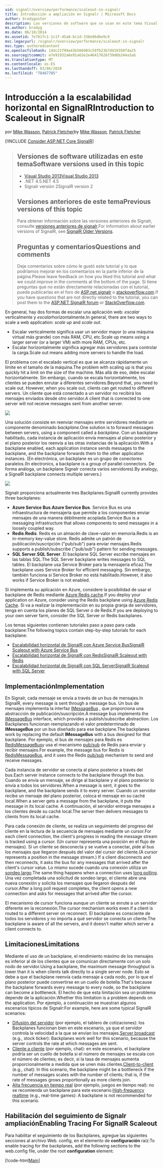```yaml
---
uid: signalr/overview/performance/scaleout-in-signalr
title: Introducción a ampliación en Signalr | Microsoft Docs
author: bradygaster
description: Las versiones de software que se usan en este tema Visual Studio 2013 versiones anteriores de .NET 4,5 Signalr, versión 2 de este tema, para obtener información acerca de las versiones anteriores de...
ms.author: bradyg
ms.date: 06/10/2014
ms.assetid: 7e781fc1-1c1f-45a8-bc1d-338e96dbe9c9
msc.legacyurl: /signalr/overview/performance/scaleout-in-signalr
msc.type: authoredcontent
ms.openlocfilehash: 14dc22f99a43b566903c59fb23b7d419350f4a25
ms.sourcegitcommit: e7e91932a6e91a63e2e46417626f39d6b244a3ab
ms.translationtype: MT
ms.contentlocale: es-ES
ms.lasthandoff: 03/06/2020
ms.locfileid: "78467785"
---
```

# <a name="introduction-to-scaleout-in-signalr"></a><span data-ttu-id="03937-103">Introducción a la escalabilidad horizontal en SignalR</span><span class="sxs-lookup"><span data-stu-id="03937-103">Introduction to Scaleout in SignalR</span></span>

<span data-ttu-id="03937-104">por [Mike Wasson](https://github.com/MikeWasson), [Patrick Fletcher](https://github.com/pfletcher)</span><span class="sxs-lookup"><span data-stu-id="03937-104">by [Mike Wasson](https://github.com/MikeWasson), [Patrick Fletcher](https://github.com/pfletcher)</span></span>

[!INCLUDE [Consider ASP.NET Core SignalR](~/includes/signalr/signalr-version-disambiguation.md)]

> ## <a name="software-versions-used-in-this-topic"></a><span data-ttu-id="03937-105">Versiones de software utilizadas en este tema</span><span class="sxs-lookup"><span data-stu-id="03937-105">Software versions used in this topic</span></span>
>
>
> - [<span data-ttu-id="03937-106">Visual Studio 2013</span><span class="sxs-lookup"><span data-stu-id="03937-106">Visual Studio 2013</span></span>](https://my.visualstudio.com/Downloads?q=visual%20studio%202013)
> - <span data-ttu-id="03937-107">.NET 4.5</span><span class="sxs-lookup"><span data-stu-id="03937-107">.NET 4.5</span></span>
> - <span data-ttu-id="03937-108">Signalr versión 2</span><span class="sxs-lookup"><span data-stu-id="03937-108">SignalR version 2</span></span>
>
>
>
> ## <a name="previous-versions-of-this-topic"></a><span data-ttu-id="03937-109">Versiones anteriores de este tema</span><span class="sxs-lookup"><span data-stu-id="03937-109">Previous versions of this topic</span></span>
>
> <span data-ttu-id="03937-110">Para obtener información sobre las versiones anteriores de Signalr, consulte [versiones anteriores de signalr](../older-versions/index.md).</span><span class="sxs-lookup"><span data-stu-id="03937-110">For information about earlier versions of SignalR, see [SignalR Older Versions](../older-versions/index.md).</span></span>
>
> ## <a name="questions-and-comments"></a><span data-ttu-id="03937-111">Preguntas y comentarios</span><span class="sxs-lookup"><span data-stu-id="03937-111">Questions and comments</span></span>
>
> <span data-ttu-id="03937-112">Deje comentarios sobre cómo le gustó este tutorial y lo que podríamos mejorar en los comentarios en la parte inferior de la página.</span><span class="sxs-lookup"><span data-stu-id="03937-112">Please leave feedback on how you liked this tutorial and what we could improve in the comments at the bottom of the page.</span></span> <span data-ttu-id="03937-113">Si tiene preguntas que no están directamente relacionadas con el tutorial, puede publicarlas en el foro de [ASP.net signalr](https://forums.asp.net/1254.aspx/1?ASP+NET+SignalR) o [stackoverflow.com](http://stackoverflow.com/).</span><span class="sxs-lookup"><span data-stu-id="03937-113">If you have questions that are not directly related to the tutorial, you can post them to the [ASP.NET SignalR forum](https://forums.asp.net/1254.aspx/1?ASP+NET+SignalR) or [StackOverflow.com](http://stackoverflow.com/).</span></span>

<span data-ttu-id="03937-114">En general, hay dos formas de escalar una aplicación web: *escalar* verticalmente y *escalar*horizontalmente.</span><span class="sxs-lookup"><span data-stu-id="03937-114">In general, there are two ways to scale a web application: *scale up* and *scale out*.</span></span>

- <span data-ttu-id="03937-115">Escalar verticalmente significa usar un servidor mayor (o una máquina virtual más grande) con más RAM, CPU, etc.</span><span class="sxs-lookup"><span data-stu-id="03937-115">Scale up means using a larger server (or a larger VM) with more RAM, CPUs, etc.</span></span>
- <span data-ttu-id="03937-116">Escalar horizontalmente significa agregar más servidores para controlar la carga.</span><span class="sxs-lookup"><span data-stu-id="03937-116">Scale out means adding more servers to handle the load.</span></span>

<span data-ttu-id="03937-117">El problema con el escalado vertical es que se alcanza rápidamente un límite en el tamaño de la máquina.</span><span class="sxs-lookup"><span data-stu-id="03937-117">The problem with scaling up is that you quickly hit a limit on the size of the machine.</span></span> <span data-ttu-id="03937-118">Más allá de eso, debe escalar horizontalmente. Sin embargo, cuando se escala horizontalmente, los clientes se pueden enrutar a diferentes servidores.</span><span class="sxs-lookup"><span data-stu-id="03937-118">Beyond that, you need to scale out. However, when you scale out, clients can get routed to different servers.</span></span> <span data-ttu-id="03937-119">Un cliente que está conectado a un servidor no recibirá los mensajes enviados desde otro servidor.</span><span class="sxs-lookup"><span data-stu-id="03937-119">A client that is connected to one server will not receive messages sent from another server.</span></span>

![](scaleout-in-signalr/_static/image1.png)

<span data-ttu-id="03937-120">Una solución consiste en reenviar mensajes entre servidores mediante un componente denominado *backplane*.</span><span class="sxs-lookup"><span data-stu-id="03937-120">One solution is to forward messages between servers, using a component called a *backplane*.</span></span> <span data-ttu-id="03937-121">Con un backplane habilitado, cada instancia de aplicación envía mensajes al plano posterior y el plano posterior los reenvía a las otras instancias de la aplicación.</span><span class="sxs-lookup"><span data-stu-id="03937-121">With a backplane enabled, each application instance sends messages to the backplane, and the backplane forwards them to the other application instances.</span></span> <span data-ttu-id="03937-122">(En electrónica, un backplane es un grupo de conectores paralelos.</span><span class="sxs-lookup"><span data-stu-id="03937-122">(In electronics, a backplane is a group of parallel connectors.</span></span> <span data-ttu-id="03937-123">De forma análoga, un backplane Signalr conecta varios servidores).</span><span class="sxs-lookup"><span data-stu-id="03937-123">By analogy, a SignalR backplane connects multiple servers.)</span></span>

![](scaleout-in-signalr/_static/image2.png)

<span data-ttu-id="03937-124">Signalr proporciona actualmente tres Backplanes:</span><span class="sxs-lookup"><span data-stu-id="03937-124">SignalR currently provides three backplanes:</span></span>

- <span data-ttu-id="03937-125">**Azure Service Bus**.</span><span class="sxs-lookup"><span data-stu-id="03937-125">**Azure Service Bus**.</span></span> <span data-ttu-id="03937-126">Service Bus es una infraestructura de mensajería que permite a los componentes enviar mensajes de una manera débilmente acoplada.</span><span class="sxs-lookup"><span data-stu-id="03937-126">Service Bus is a messaging infrastructure that allows components to send messages in a loosely coupled way.</span></span>
- <span data-ttu-id="03937-127">**Redis**.</span><span class="sxs-lookup"><span data-stu-id="03937-127">**Redis**.</span></span> <span data-ttu-id="03937-128">Redis es un almacén de clave-valor en memoria.</span><span class="sxs-lookup"><span data-stu-id="03937-128">Redis is an in-memory key-value store.</span></span> <span data-ttu-id="03937-129">Redis admite un patrón de publicación/suscripción ("pub/sub") para enviar mensajes.</span><span class="sxs-lookup"><span data-stu-id="03937-129">Redis supports a publish/subscribe ("pub/sub") pattern for sending messages.</span></span>
- <span data-ttu-id="03937-130">**SQL Server**.</span><span class="sxs-lookup"><span data-stu-id="03937-130">**SQL Server**.</span></span> <span data-ttu-id="03937-131">El backplane SQL Server escribe mensajes en las tablas SQL.</span><span class="sxs-lookup"><span data-stu-id="03937-131">The SQL Server backplane writes messages to SQL tables.</span></span> <span data-ttu-id="03937-132">El backplane usa Service Broker para la mensajería eficaz.</span><span class="sxs-lookup"><span data-stu-id="03937-132">The backplane uses Service Broker for efficient messaging.</span></span> <span data-ttu-id="03937-133">Sin embargo, también funciona si Service Broker no está habilitado.</span><span class="sxs-lookup"><span data-stu-id="03937-133">However, it also works if Service Broker is not enabled.</span></span>

<span data-ttu-id="03937-134">Si implementa su aplicación en Azure, considere la posibilidad de usar el backplane de Redis mediante [Azure Redis cache](https://azure.microsoft.com/services/cache/).</span><span class="sxs-lookup"><span data-stu-id="03937-134">If you deploy your application on Azure, consider using the Redis backplane using [Azure Redis Cache](https://azure.microsoft.com/services/cache/).</span></span> <span data-ttu-id="03937-135">Si va a realizar la implementación en su propia granja de servidores, tenga en cuenta los planes de SQL Server o de Redis.</span><span class="sxs-lookup"><span data-stu-id="03937-135">If you are deploying to your own server farm, consider the SQL Server or Redis backplanes.</span></span>

<span data-ttu-id="03937-136">Los temas siguientes contienen tutoriales paso a paso para cada backplane:</span><span class="sxs-lookup"><span data-stu-id="03937-136">The following topics contain step-by-step tutorials for each backplane:</span></span>

- [<span data-ttu-id="03937-137">Escalabilidad horizontal de SignalR con Azure Service Bus</span><span class="sxs-lookup"><span data-stu-id="03937-137">SignalR Scaleout with Azure Service Bus</span></span>](scaleout-with-windows-azure-service-bus.md)
- [<span data-ttu-id="03937-138">Escalabilidad horizontal de SignalR con Redis</span><span class="sxs-lookup"><span data-stu-id="03937-138">SignalR Scaleout with Redis</span></span>](scaleout-with-redis.md)
- [<span data-ttu-id="03937-139">Escalabilidad horizontal de SignalR con SQL Server</span><span class="sxs-lookup"><span data-stu-id="03937-139">SignalR Scaleout with SQL Server</span></span>](scaleout-with-sql-server.md)

## <a name="implementation"></a><span data-ttu-id="03937-140">Implementación</span><span class="sxs-lookup"><span data-stu-id="03937-140">Implementation</span></span>

<span data-ttu-id="03937-141">En Signalr, cada mensaje se envía a través de un bus de mensajes.</span><span class="sxs-lookup"><span data-stu-id="03937-141">In SignalR, every message is sent through a message bus.</span></span> <span data-ttu-id="03937-142">Un bus de mensajes implementa la interfaz [IMessageBus](https://msdn.microsoft.com/library/microsoft.aspnet.signalr.messaging.imessagebus(v=vs.100).aspx) , que proporciona una abstracción de publicación/suscripción.</span><span class="sxs-lookup"><span data-stu-id="03937-142">A message bus implements the [IMessageBus](https://msdn.microsoft.com/library/microsoft.aspnet.signalr.messaging.imessagebus(v=vs.100).aspx) interface, which provides a publish/subscribe abstraction.</span></span> <span data-ttu-id="03937-143">Los Backplanes funcionan reemplazando el valor predeterminado de **IMessageBus** por un bus diseñado para ese backplane.</span><span class="sxs-lookup"><span data-stu-id="03937-143">The backplanes work by replacing the default **IMessageBus** with a bus designed for that backplane.</span></span> <span data-ttu-id="03937-144">Por ejemplo, el bus de mensajes para Redis es [RedisMessageBus](https://msdn.microsoft.com/library/microsoft.aspnet.signalr.redis.redismessagebus(v=vs.100).aspx)y usa el mecanismo [pub/sub](http://redis.io/topics/pubsub) de Redis para enviar y recibir mensajes.</span><span class="sxs-lookup"><span data-stu-id="03937-144">For example, the message bus for Redis is [RedisMessageBus](https://msdn.microsoft.com/library/microsoft.aspnet.signalr.redis.redismessagebus(v=vs.100).aspx), and it uses the Redis [pub/sub](http://redis.io/topics/pubsub) mechanism to send and receive messages.</span></span>

<span data-ttu-id="03937-145">Cada instancia de servidor se conecta al plano posterior a través del bus.</span><span class="sxs-lookup"><span data-stu-id="03937-145">Each server instance connects to the backplane through the bus.</span></span> <span data-ttu-id="03937-146">Cuando se envía un mensaje, se dirige al backplane y el plano posterior lo envía a todos los servidores.</span><span class="sxs-lookup"><span data-stu-id="03937-146">When a message is sent, it goes to the backplane, and the backplane sends it to every server.</span></span> <span data-ttu-id="03937-147">Cuando un servidor recibe un mensaje del plano posterior, coloca el mensaje en su caché local.</span><span class="sxs-lookup"><span data-stu-id="03937-147">When a server gets a message from the backplane, it puts the message in its local cache.</span></span> <span data-ttu-id="03937-148">A continuación, el servidor entrega mensajes a los clientes desde su caché local.</span><span class="sxs-lookup"><span data-stu-id="03937-148">The server then delivers messages to clients from its local cache.</span></span>

<span data-ttu-id="03937-149">Para cada conexión de cliente, se realiza un seguimiento del progreso del cliente en la lectura de la secuencia de mensajes mediante un cursor.</span><span class="sxs-lookup"><span data-stu-id="03937-149">For each client connection, the client's progress in reading the message stream is tracked using a cursor.</span></span> <span data-ttu-id="03937-150">(Un cursor representa una posición en el flujo de mensajes). Si un cliente se desconecta y se vuelve a conectar, pide al bus los mensajes que llegaron después del valor del cursor del cliente.</span><span class="sxs-lookup"><span data-stu-id="03937-150">(A cursor represents a position in the message stream.) If a client disconnects and then reconnects, it asks the bus for any messages that arrived after the client's cursor value.</span></span> <span data-ttu-id="03937-151">Lo mismo sucede cuando una conexión utiliza un [sondeo largo](../getting-started/introduction-to-signalr.md#transports).</span><span class="sxs-lookup"><span data-stu-id="03937-151">The same thing happens when a connection uses [long polling](../getting-started/introduction-to-signalr.md#transports).</span></span> <span data-ttu-id="03937-152">Una vez completada una solicitud de sondeo largo, el cliente abre una nueva conexión y solicita los mensajes que llegaron después del cursor.</span><span class="sxs-lookup"><span data-stu-id="03937-152">After a long poll request completes, the client opens a new connection and asks for messages that arrived after the cursor.</span></span>

<span data-ttu-id="03937-153">El mecanismo de cursor funciona aunque un cliente se enrute a un servidor diferente en la reconexión.</span><span class="sxs-lookup"><span data-stu-id="03937-153">The cursor mechanism works even if a client is routed to a different server on reconnect.</span></span> <span data-ttu-id="03937-154">El backplane es consciente de todos los servidores y no importa a qué servidor se conecta un cliente.</span><span class="sxs-lookup"><span data-stu-id="03937-154">The backplane is aware of all the servers, and it doesn't matter which server a client connects to.</span></span>

## <a name="limitations"></a><span data-ttu-id="03937-155">Limitaciones</span><span class="sxs-lookup"><span data-stu-id="03937-155">Limitations</span></span>

<span data-ttu-id="03937-156">Mediante el uso de un backplane, el rendimiento máximo de los mensajes es inferior al de los clientes que se comunican directamente con un solo nodo de servidor.</span><span class="sxs-lookup"><span data-stu-id="03937-156">Using a backplane, the maximum message throughput is lower than it is when clients talk directly to a single server node.</span></span> <span data-ttu-id="03937-157">Esto se debe a que el backplane reenvía cada mensaje a cada nodo, por lo que el plano posterior puede convertirse en un cuello de botella.</span><span class="sxs-lookup"><span data-stu-id="03937-157">That's because the backplane forwards every message to every node, so the backplane can become a bottleneck.</span></span> <span data-ttu-id="03937-158">El hecho de que esta limitación sea un problema depende de la aplicación.</span><span class="sxs-lookup"><span data-stu-id="03937-158">Whether this limitation is a problem depends on the application.</span></span> <span data-ttu-id="03937-159">Por ejemplo, a continuación se muestran algunos escenarios típicos de Signalr:</span><span class="sxs-lookup"><span data-stu-id="03937-159">For example, here are some typical SignalR scenarios:</span></span>

- <span data-ttu-id="03937-160">[Difusión del servidor](../getting-started/tutorial-server-broadcast-with-signalr.md) (por ejemplo, el tablero de cotizaciones): los Backplanes funcionan bien en este escenario, ya que el servidor controla la velocidad a la que se envían los mensajes.</span><span class="sxs-lookup"><span data-stu-id="03937-160">[Server broadcast](../getting-started/tutorial-server-broadcast-with-signalr.md) (e.g., stock ticker): Backplanes work well for this scenario, because the server controls the rate at which messages are sent.</span></span>
- <span data-ttu-id="03937-161">[Cliente a cliente](../getting-started/tutorial-getting-started-with-signalr.md) (por ejemplo, chat): en este escenario, el backplane podría ser un cuello de botella si el número de mensajes se escala con el número de clientes; es decir, si la tasa de mensajes aumenta proporcionalmente a medida que se unen más clientes.</span><span class="sxs-lookup"><span data-stu-id="03937-161">[Client-to-client](../getting-started/tutorial-getting-started-with-signalr.md) (e.g., chat): In this scenario, the backplane might be a bottleneck if the number of messages scales with the number of clients; that is, if the rate of messages grows proportionally as more clients join.</span></span>
- <span data-ttu-id="03937-162">[Alta frecuencia en tiempo real](../getting-started/tutorial-high-frequency-realtime-with-signalr.md) (por ejemplo, juegos en tiempo real): no se recomienda un backplane para este escenario.</span><span class="sxs-lookup"><span data-stu-id="03937-162">[High-frequency realtime](../getting-started/tutorial-high-frequency-realtime-with-signalr.md) (e.g., real-time games): A backplane is not recommended for this scenario.</span></span>

## <a name="enabling-tracing-for-signalr-scaleout"></a><span data-ttu-id="03937-163">Habilitación del seguimiento de Signalr ampliación</span><span class="sxs-lookup"><span data-stu-id="03937-163">Enabling Tracing For SignalR Scaleout</span></span>

<span data-ttu-id="03937-164">Para habilitar el seguimiento de los Backplanes, agregue las siguientes secciones al archivo Web. config, en el elemento de **configuración** raíz:</span><span class="sxs-lookup"><span data-stu-id="03937-164">To enable tracing for the backplanes, add the following sections to the web.config file, under the root **configuration** element:</span></span>

[!code-html[Main](scaleout-in-signalr/samples/sample1.html)]
